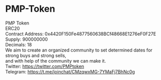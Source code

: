 # PMP-Token
PMP Token<br>
ERC20 <br>
Contract Address: 0x4420F150Fe4877560638BCf48668E1276eF0F27E<br>
Supply: 900000000<br>
Decimals: 18<br>
We aim to create an organized community to set determined dates for strong buys and strong sells, <br>
and with help of the community we can make it.<br>
Twitter:   https://twitter.com/PMPtoken<br>
Telegram:  https://t.me/joinchat/CMzqwxMG-7YMaFj7BhNc0g<br>
